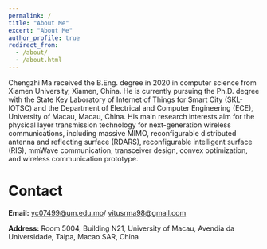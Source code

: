 ```yaml
---
permalink: /
title: "About Me"
excert: "About Me"
author_profile: true
redirect_from: 
  - /about/
  - /about.html
---
```


Chengzhi Ma received the B.Eng. degree in 2020 in computer science from Xiamen University, Xiamen, China. He is currently pursuing the Ph.D. degree with the State Key Laboratory of Internet of Things for Smart City (SKL-IOTSC) and the Department of Electrical and Computer Engineering (ECE), University of Macau, Macau, China. His main research interests aim for the physical layer transmission technology for next-generation wireless communications, including massive MIMO, reconfigurable distributed antenna and reflecting surface (RDARS), reconfigurable intelligent surface (RIS), mmWave communication, transceiver design, convex optimization, and wireless communication prototype.

    
# Contact

**Email:** yc07499@um.edu.mo/ vitusrma98@gmail.com

**Address:** Room 5004, Building N21, University of Macau, Avendia da Universidade, Taipa, Macao SAR, China
 
